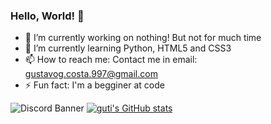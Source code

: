 ### Hello, World! 👋

- 🔭 I’m currently working on nothing! But not for much time
- 🌱 I’m currently learning Python, HTML5 and CSS3
- 📫 How to reach me: Contact me in email: gustavog.costa.997@gmail.com
- ⚡ Fun fact: I'm a begginer at code

![Discord Banner](https://discord.c99.nl/widget/theme-1/576775849160867850.png)
[![guti's GitHub stats](https://github-readme-stats.vercel.app/api?username=Gustavo-daCosta)](https://github.com/anuraghazra/github-readme-stats)
